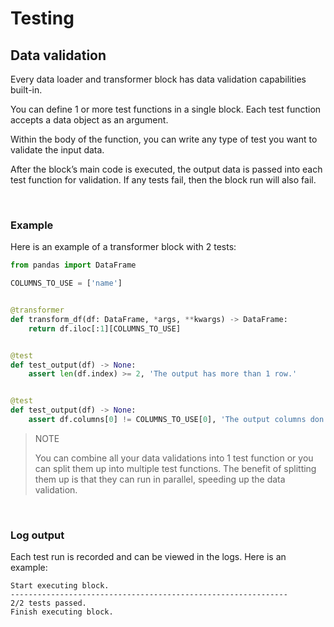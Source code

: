 # Testing

## Data validation

Every data loader and transformer block has data validation capabilities built-in.

You can define 1 or more test functions in a single block.
Each test function accepts a data object as an argument.

Within the body of the function, you can write any type of test you want to validate the input data.

After the block’s main code is executed,
the output data is passed into each test function for validation.
If any tests fail, then the block run will also fail.

<br />

### Example

Here is an example of a transformer block with 2 tests:

```python
from pandas import DataFrame

COLUMNS_TO_USE = ['name']


@transformer
def transform_df(df: DataFrame, *args, **kwargs) -> DataFrame:
    return df.iloc[:1][COLUMNS_TO_USE]


@test
def test_output(df) -> None:
    assert len(df.index) >= 2, 'The output has more than 1 row.'


@test
def test_output(df) -> None:
    assert df.columns[0] != COLUMNS_TO_USE[0], 'The output columns don’t match.'
```

> NOTE
>
> You can combine all your data validations into 1 test function or you can split them up into
multiple test functions. The benefit of splitting them up is that they can run in parallel,
speeding up the data validation.

<br />

### Log output

Each test run is recorded and can be viewed in the logs. Here is an example:

```
Start executing block.
--------------------------------------------------------------
2/2 tests passed.
Finish executing block.
```

<br />
